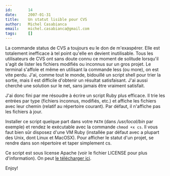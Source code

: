 ```yaml
---
id:       14
date:     2007-01-31
title:    Un statut lisible pour CVS
author:   Michel Casabianca
email:    michel.casabianca@gmail.com
tags:     []
---
```


La commande status de CVS a toujours eu le don de m'exaspérer. Elle est totalement inefficace à tel point qu'elle en devient inutilisable. Tous les utilisateurs de CVS ont sans doute connu ce moment de solitude lorsqu'il s'agit de lister les fichiers modifiés ou inconnus sur un gros projet. Le terminal s'affole et même en utilisant la commande less (ou more), on est vite perdu. J'ai, comme tout le monde, bidouillé un script shell pour trier la sortie, mais il est difficile d'obtenir un résultat satisfaisant. J'ai aussi cherché une solution sur le net, sans jamais être vraiment satisfait.

J'ai donc fini par me résoudre à écrire un script Ruby plus efficace. Il trie les entrées par type (fichiers inconnus, modifiés, etc.) et affiche les fichiers avec leur chemin (relatif au répertoire courant). Par défaut, il n'affiche pas les fichiers à jour.

Installer ce script quelque part dans votre `PATH` (dans */usr/local/bin* par exemple) et rendez le exécutable avec la commande `chmod +x cs`. Il vous faut bien sûr disposez d'une VM Ruby (installée par défaut avec a plupart des Unix, dont Linux et MacOSX). Pour afficher le statut d'un projet, se rendre dans son répertoire et taper simplement cs.

Ce script est sous license Apache (voir le fichier LICENSE pour plus d'information). On peut [le télécharger ici](http://sweetohm.net/arc/cs.zip).

Enjoy!

